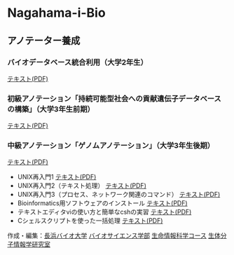 # Nagahama-i-Bio
## アノテーター養成
### バイオデータベース統合利用（大学2年生）
[テキスト(PDF)](2.pdf)
### 初級アノテーション「持続可能型社会への貢献遺伝子データベースの構築」（大学3年生前期）
[テキスト(PDF)](3A.pdf)
### 中級アノテーション「ゲノムアノテーション」（大学3年生後期）
[テキスト(PDF)](3B.pdf)
- UNIX再入門1
[テキスト(PDF)](3B_Y1.pdf)
- UNIX再入門2（テキスト処理）
[テキスト(PDF)](3B_Y2.pdf)
- UNIX再入門3（プロセス、ネットワーク関連のコマンド）
[テキスト(PDF)](3B_Y3.pdf)
- Bioinformatics用ソフトウェアのインストール
[テキスト(PDF)](3B_SI.pdf)
- テキストエディタviの使い方と簡単なcshの実習
[テキスト(PDF)](3B_vi.pdf)
- Cシェルスクリプトを使った一括処理
[テキスト(PDF)](3B_B.pdf)

作成・編集：[長浜バイオ大学](http://www.nagahama-i-bio.ac.jp/) [バイオサイエンス学部](http://www.nagahama-i-bio.ac.jp/course/cat32/) [生命情報科学コース](http://www.nagahama-i-bio.ac.jp/gakka/course_4.html) [生体分子情報学研究室](http://www.nagahama-i-bio.ac.jp/scholar/bioinfmtcs/ikemura.html)
